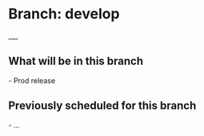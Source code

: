 <H1>Branch: develop</H1>
___
<H2>What will be in this branch</H2>
- Prod release

<H2>Previously scheduled for this branch</H2>
- ...